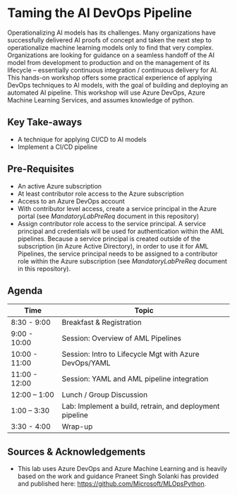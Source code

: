# Taming the AI DevOps Pipeline

Operationalizing AI models has its challenges.  Many organizations have successfully delivered AI proofs of concept and taken the next step to operationalize machine learning models only to find that very complex. Organizations are looking for guidance on a seamless handoff of the AI model from development to production and on the management of its lifecycle – essentially continuous integration / continuous delivery for AI. This hands-on workshop offers some practical experience of applying DevOps techniques to AI models, with the goal of building and deploying an automated AI pipeline.
This workshop will use Azure DevOps, Azure Machine Learning Services, and assumes knowledge of python.

## Key Take-aways

- A technique for applying CI/CD to AI models
- Implement a CI/CD pipeline

## Pre-Requisites

- An active Azure subscription  
- At least contributor role access to the Azure subscription
- Access to an Azure DevOps account
- With contributor level access, create a service principal in the Azure portal (see *MandatoryLabPreReq* document in this repository)
- Assign contributor role access to the service principal. A service principal and credentials will be used for authentication within the AML pipelines. Because a service principal is created outside of the subscription (in Azure Active Directory), in order to use it for AML Pipelines, the service principal needs to be assigned to a contributor role within the Azure subscription (see *MandatoryLabPreReq* document in this repository).   

## Agenda

| Time          | Topic                                                       |
| ------------- | ----------------------------------------------------------- |
| 8:30 - 9:00   | Breakfast & Registration                                    |
| 9:00 - 10:00  | Session: Overview of AML Pipelines                          |
| 10:00 - 11:00 | Session: Intro to Lifecycle Mgt with Azure DevOps/YAML      |
| 11:00 - 12:00 | Session: YAML and AML pipeline integration                  |
| 12:00 – 1:00  | Lunch / Group Discussion                                    |                                
| 1:00 – 3:30   | Lab: Implement a build, retrain, and deployment pipeline    |
| 3:30 - 4:00   | Wrap-up                                                     |

## Sources & Acknowledgements

- This lab uses Azure DevOps and Azure Machine Learning and is heavily based on the work and guidance Praneet Singh Solanki has provided and published here: https://github.com/Microsoft/MLOpsPython. 
